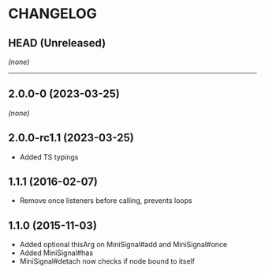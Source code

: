 # CHANGELOG

## HEAD (Unreleased)
_(none)_

---

## 2.0.0-0 (2023-03-25)
_(none)_

## 2.0.0-rc1.1 (2023-03-25)

- Added TS typings

## 1.1.1 (2016-02-07)

- Remove once listeners before calling, prevents loops

## 1.1.0 (2015-11-03)

- Added optional thisArg on MiniSignal#add and MiniSignal#once
- Added MiniSignal#has
- MiniSignal#detach now checks if node bound to itself
